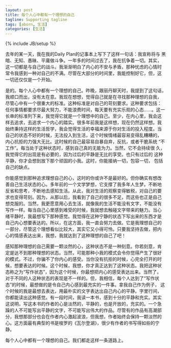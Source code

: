 ```yaml
---
layout: post
title: 每个人心中都有一个理想的自己 
tagline: Supporting tagline
tags: [aborn, 生活]
categories: [生活]
---
```

{% include JB/setup %}

去年的某一天，我在我的Daily Plan的记事本上写下了这样一句话：我宣称将与
黑暗、无知、愚昧、平庸做斗争。一年多的时间过去了，我在抗争着一切。其实，
这一切都是与自己的战斗。我渐渐明白了内心的不安与矛盾，那种忧虑的心情时
常令我感到一种对自己的不满。尽管在大部分的时间里，我能控制好它，但，这
一切还仅仅是一个开始。
 
是的。每个人心中都有一个理想的自己。昨晚，跟丽丹聊天时，我提到了这句话，
我顺口而出，没有太在意。我现在想想，觉得自己就是在寻找那种理想的自我，
尽管心中有一个很重大的标准。这种标准是对自己的苛刻要求。这种要求包括：
任何事情都要求尽最大努力，不能浪费时间，每天要有充实乐观的心态……。这一
长串的标准列下来，我觉得它就是一个理想中的自己。至少，在内心里，我会这
样去追求，去追求一个内心的踏实。很多年前我是这样想，现在仍然这样想。我
始终秉持这样的生活哲学，我会觉得生活的幸福来源于你对生活的投入程度。当
自己的状态不好的时候，无法投入到生活，这个时候情绪最容易变得乱糟糟的，
内心抗拒的力强大无比。这时候的自己最容易自暴自弃，反抗，或者干脆系统
“不工作”。每当处于这种状态时，感到自己真的无能为力。当然，它不会持续很
久，我觉得它的出现是有必要的，因为过后的平静是无比的享受。也只有过后的
这种平静，你才会想到放下那个顽固的小我。这时，你能接纳一切，包容一切，
包括自己的缺点。 
 
你能感觉到那种追求理想自己的心，这时的你或许不是最好的。但你确实有想改
善自己生活状态的心。多年前的一个文学梦想，它支撑了我多年人生梦。不断地
反省和思考，不断地去感知生活。从此，我对生活的观察变得敏税，对自己的要
求也变得苛刻。因为，从那以后，我看到了自己的很多不足，而这些也正是自己
想克服的。当然，我更愿意用心去生活，就像我的生活不能没有文字，不能没有
写作一样。每当自己心里感到难受的时候，我就想去触碰文字带来的魅力。当心
绪平静时，我最想写下那种感觉。我觉得在这种宁静的状态下写出来的东西才是
自己内心想要表达的。所以，在这方面，我一直会努力去做。它是我理想自己的
一部分，尽管这个理想看似比较大，其实它又小得可怜。只要我坚持去做，把内
心的情感表达出来，我想，我就达到了这种理想的自己了吧！ 
 
感知那种理想的自己需要一颗淡然的心，这种状态不是一种刻意。你若刻意，肯
定是达不到那种理想的状态。当然，可能那种小我的模式会令你觉得产生了很好
的模式。不过，你骗不了你内心的感受。当你没有抗拒的时候，心完全打开的时
候，想要表达的时候。这个时候，我想，你才真正达到了这种状态。我把这种状
态称之为“写作状态”，因为这个时候，你最想把内心的感受表达出来。当然了，
对于不同的人这种状态的表现是不一样的。但，我相信，每个人达到了“写作状
态”的时候，最想做的是令自己内心感到最充实的一件事。拿我自己作为例子，
这个时候的我是最想去表达，用最朴实的文字表达出自己内心的平静。字里行间，
你都能读出这种感觉。有一段时间，我读一本书，感到十分的平静和充实。其实
这说明，写这本书的作者的心是淡然的，平静的，也是开放的，充实的。一个急
躁的人不可能写出平静的文字，不可能写出伟大的作品。尽管有的作品有高潮部
分，我想那部分也会在作者内心激起波浪，但我想，作者始终会保持一颗淡然的
心。这方面最有典型的书是梭罗的《瓦尔登湖》，很少有作者的书写得如些的宁
静。 
 
每个人心中都有一个理想的自己。我们都走这样一条道路上。
